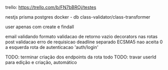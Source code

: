 trello: https://trello.com/b/FN7bBROj/testes

nestjs
prisma
postgres
docker - db
class-validator/class-transformer

user apenas com create e findall

email validando formato
validacao de retorno vazio
decorators nas rotas post
validacao erro de requisicao
deadline separado
ECSMA5 nao aceita 0 a esquerda
rota de autenticacao 'auth/login'

TODO: terminar criação dos endpoints da rota todo
TODO: travar userId para edição e criação, automático